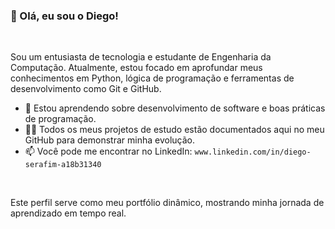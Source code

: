 ### 👋 Olá, eu sou o Diego!

<br>

Sou um entusiasta de tecnologia e estudante de Engenharia da Computação. Atualmente, estou focado em aprofundar meus conhecimentos em Python, lógica de programação e ferramentas de desenvolvimento como Git e GitHub.

- 🌱 Estou aprendendo sobre desenvolvimento de software e boas práticas de programação.
- 👨‍💻 Todos os meus projetos de estudo estão documentados aqui no meu GitHub para demonstrar minha evolução.
- 📫 Você pode me encontrar no LinkedIn: `www.linkedin.com/in/diego-serafim-a18b31340`

<br>

Este perfil serve como meu portfólio dinâmico, mostrando minha jornada de aprendizado em tempo real.
